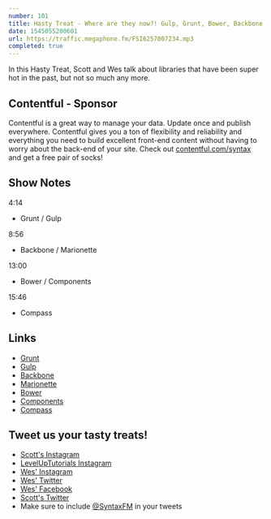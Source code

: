 ```yaml
---
number: 101
title: Hasty Treat - Where are they now?! Gulp, Grunt, Bower, Backbone and Compass
date: 1545055200601
url: https://traffic.megaphone.fm/FSI6257007234.mp3
completed: true
---
```


In this Hasty Treat, Scott and Wes talk about libraries that have been super hot in the past, but not so much any more. 

## Contentful - Sponsor

Contentful is a great way to manage your data. Update once and publish everywhere. Contentful gives you a ton of flexibility and reliability and everything you need to build excellent front-end content without having to worry about the back-end of your site. Check out [contentful.com/syntax](https://www.contentful.com/syntax/) and get a free pair of socks!

## Show Notes

4:14

* Grunt / Gulp

8:56

* Backbone / Marionette

13:00

* Bower / Components

15:46

* Compass

## Links
* [Grunt](https://gruntjs.com/)
* [Gulp](https://gulpjs.com/)
* [Backbone](http://backbonejs.org/)
* [Marionette](https://marionettejs.com/)
* [Bower](https://bower.io/)
* [Components](http://component.github.io/)
* [Compass](http://compass-style.org/)

## Tweet us your tasty treats!
* [Scott's Instagram](https://www.instagram.com/stolinski/)
* [LevelUpTutorials Instagram](https://www.instagram.com/LevelUpTutorials/)
* [Wes' Instagram](https://www.instagram.com/wesbos/)
* [Wes' Twitter](https://twitter.com/wesbos)
* [Wes' Facebook](https://www.facebook.com/wesbos.developer)
* [Scott's Twitter](https://twitter.com/stolinski)
* Make sure to include [@SyntaxFM](https://twitter.com/SyntaxFM) in your tweets
